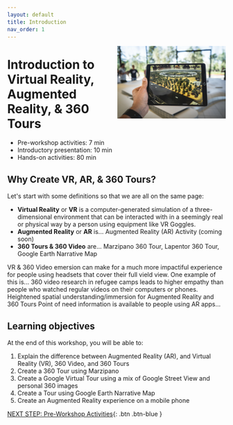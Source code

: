 ```yaml
---
layout: default
title: Introduction 
nav_order: 1
---
```

<img src="images\logo.png" alt="360 tours logo" style="float:right;width:250px;"> 

# Introduction to Virtual Reality, Augmented Reality, & 360 Tours

- Pre-workshop activities: 7 min 
- Introductory presentation: 10 min
- Hands-on activities: 80 min

## Why Create VR, AR, & 360 Tours?

Let's start with some definitions so that we are all on the same page: 
- **Virtual Reality** or **VR** is a computer-generated simulation of a three-dimensional environment that can be interacted with in a seemingly real or physical way by a person using equipment like VR Goggles.
- **Augmented Reality** or **AR** is... Augmented Reality (AR) Activity (coming soon)
- **360 Tours & 360 Video** are... Marzipano 360 Tour, Lapentor 360 Tour, Google Earth Narrative Map

VR & 360 Video emersion can make for a much more impactiful experience for people using headsets that cover their full vield view.
One example of this is... 360 video research in refugee camps leads to higher empathy than people who watched regular videos on their computers or phones.
Heightened spatial understanding/immersion for Augmented Reality and 360 Tours
Point of need information is available to people using AR apps...

## Learning objectives

At the end of this workshop, you will be able to:

1. Explain the difference between Augmented Reality (AR), and Virtual Reality (VR), 360 Video, and 360 Tours
2. Create a 360 Tour using Marzipano
3. Create a Google Virtual Tour using a mix of Google Street View and personal 360 images
4. Create a Tour using Google Earth Narrative Map
5. Create an Augmented Reality experience on a mobile phone

[NEXT STEP: Pre-Workshop Activities](pre-workshop.html){: .btn .btn-blue }
